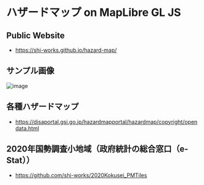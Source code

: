 # ハザードマップ on MapLibre GL JS
## Public Website
- https://shi-works.github.io/hazard-map/

## サンプル画像
![image](https://github.com/shi-works/hazard-map/assets/71203808/29014865-9f7c-41c1-a441-b3754e7f5e7a)

## 各種ハザードマップ
- https://disaportal.gsi.go.jp/hazardmapportal/hazardmap/copyright/opendata.html

## 2020年国勢調査小地域（政府統計の総合窓口（e-Stat））
- https://github.com/shi-works/2020Kokusei_PMTiles
